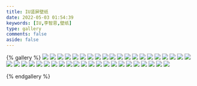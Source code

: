 ```yaml
---
title: IU竖屏壁纸
date: 2022-05-03 01:54:39
keywords: [IU,李智恩,壁纸]
type: gallery
comments: false
aside: false
---
```


{% gallery %}
![](https://s1.ax1x.com/2022/05/17/O5JqQH.jpg)
![](https://s1.ax1x.com/2022/05/17/O5JbSe.jpg)
![](https://s1.ax1x.com/2022/05/17/O5J7WD.jpg)
![](https://s1.ax1x.com/2022/05/17/O5JTJO.jpg)
![](https://s1.ax1x.com/2022/05/17/O5JoFK.jpg)
![](https://s1.ax1x.com/2022/05/17/O5J5o6.jpg)
![](https://s1.ax1x.com/2022/05/17/O5J4dx.jpg)
![](https://s1.ax1x.com/2022/05/17/O5Jhe1.jpg)
![](https://s1.ax1x.com/2022/05/17/O5JWLR.jpg)
![](https://s1.ax1x.com/2022/05/17/O5JRy9.jpg)
![](https://s1.ax1x.com/2022/05/17/O5J2QJ.jpg)
![](https://s1.ax1x.com/2022/05/17/O5Jcz4.jpg)
![](https://s1.ax1x.com/2022/05/17/O5J6WF.jpg)
![](https://s1.ax1x.com/2022/05/17/O5JyJU.jpg)
![](https://s1.ax1x.com/2022/05/17/O5JsiT.jpg)
![](https://s1.ax1x.com/2022/05/17/O5JDoV.jpg)
![](https://s1.ax1x.com/2022/05/17/O5JBd0.jpg)
![](https://s1.ax1x.com/2022/05/17/O5J0Zq.jpg)
![](https://s1.ax1x.com/2022/05/17/O5JdLn.jpg)
![](https://s1.ax1x.com/2022/05/17/O5Jass.jpg)
![](https://s1.ax1x.com/2022/05/17/O5JUMj.jpg)
![](https://s1.ax1x.com/2022/05/17/O5JtzQ.jpg)
![](https://s1.ax1x.com/2022/05/17/O5JYRg.jpg)
![](https://s1.ax1x.com/2022/05/17/O5JJJS.jpg)
![](https://s1.ax1x.com/2022/05/17/O5JGi8.jpg)
![](https://s1.ax1x.com/2022/05/17/O5J3If.jpg)
![](https://s1.ax1x.com/2022/05/17/O5J1dP.jpg)
![](https://s1.ax1x.com/2022/05/17/O5JlZt.jpg)
![](https://s1.ax1x.com/2022/05/17/O5JMqI.jpg)
![](https://s1.ax1x.com/2022/05/16/OhBgW6.jpg)
![](https://s1.ax1x.com/2022/05/16/OhBcJx.jpg)
![](https://s1.ax1x.com/2022/05/16/OhB6F1.jpg)
![](https://s1.ax1x.com/2022/05/16/OhBsoR.jpg)
![](https://s1.ax1x.com/2022/05/16/OhBrw9.jpg)
![](https://s1.ax1x.com/2022/05/16/OhBDeJ.jpg)
![](https://s1.ax1x.com/2022/05/16/OhB0L4.jpg)
![](https://s1.ax1x.com/2022/05/16/OhBwyF.jpg)
![](https://s1.ax1x.com/2022/05/16/OhBdQU.jpg)
![](https://s1.ax1x.com/2022/05/16/OhBUzT.jpg)
![](https://s1.ax1x.com/2022/05/16/OhBNWV.jpg)
![](https://s1.ax1x.com/2022/05/16/OhBtJ0.jpg)
![](https://s1.ax1x.com/2022/05/16/OhBYiq.jpg)

{% endgallery %}
